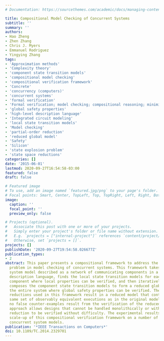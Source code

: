 ```yaml
---
# Documentation: https://sourcethemes.com/academic/docs/managing-content/

title: Compositional Model Checking of Concurrent Systems
subtitle: ''
summary: ''
authors:
- Hao Zheng
- Zhen Zhang
- Chris J. Myers
- Emmanuel Rodriguez
- Yingying Zhang
tags:
- 'Approximation methods'
- 'Complexity theory'
- 'component state transition models'
- 'compositional model checking'
- 'compositional verification framework'
- 'Concrete'
- 'concurrency (computers)'
- 'concurrent systems'
- 'formal verification'
- 'Formal verification; model checking; compositional reasoning; minimization; concurrency'
- 'global safety properties'
- 'high-level description language'
- 'Integrated circuit modeling'
- 'local state transition models'
- 'Model checking'
- 'partial-order reduction'
- 'reduced global model'
- 'Safety'
- 'Silicon'
- 'state explosion problem'
- 'state space reductions'
categories: []
date: '2015-06-01'
lastmod: 2020-09-27T16:54:58-03:00
featured: false
draft: false

# Featured image
# To use, add an image named `featured.jpg/png` to your page's folder.
# Focal points: Smart, Center, TopLeft, Top, TopRight, Left, Right, BottomLeft, Bottom, BottomRight.
image:
  caption: ''
  focal_point: ''
  preview_only: false

# Projects (optional).
#   Associate this post with one or more of your projects.
#   Simply enter your project's folder or file name without extension.
#   E.g. `projects = ["internal-project"]` references `content/project/deep-learning/index.md`.
#   Otherwise, set `projects = []`.
projects: []
publishDate: '2020-09-27T19:54:58.026677Z'
publication_types:
- 2
abstract: This paper presents a compositional framework to address the state explosion
  problem in model checking of concurrent systems. This framework takes as input a
  system model described as a network of communicating components in a high-level
  description language, finds the local state transition models for each individual
  component where local properties can be verified, and then iteratively reduces and
  composes the component state transition models to form a reduced global model for
  the entire system where global safety properties can be verified. The state space
  reductions used in this framework result in a reduced model that contains the exact
  same set of observably equivalent executions as in the original model, therefore,
  no false counter-examples result from the verification of the reduced model. This
  approach allows designs that cannot be handled monolithically or with partial-order
  reduction to be verified without difficulty. The experimental results show significant
  scale-up of this compositional verification framework on a number of non-trivial
  concurrent system models.
publication: '*IEEE Transactions on Computers*'
doi: 10.1109/TC.2014.2329701
---
```

